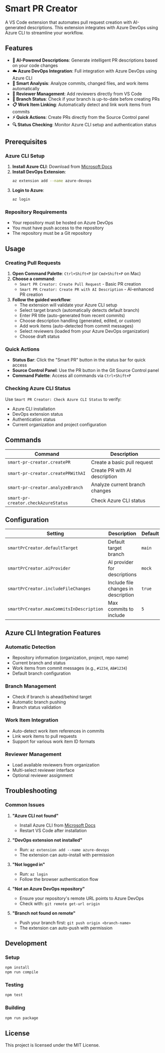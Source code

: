 # Smart PR Creator

A VS Code extension that automates pull request creation with AI-generated descriptions. This extension integrates with Azure DevOps using Azure CLI to streamline your workflow.

## Features

- **🤖 AI-Powered Descriptions**: Generate intelligent PR descriptions based on your code changes
- **☁️ Azure DevOps Integration**: Full integration with Azure DevOps using Azure CLI
- **📝 Smart Analysis**: Analyze commits, changed files, and work items automatically
- **👥 Reviewer Management**: Add reviewers directly from VS Code
- **🔄 Branch Status**: Check if your branch is up-to-date before creating PRs
- **📋 Work Item Linking**: Automatically detect and link work items from commits
- **⚡ Quick Actions**: Create PRs directly from the Source Control panel
- **🔍 Status Checking**: Monitor Azure CLI setup and authentication status

## Prerequisites

### Azure CLI Setup

1. **Install Azure CLI**: Download from [Microsoft Docs](https://docs.microsoft.com/en-us/cli/azure/install-azure-cli)
2. **Install DevOps Extension**:
   ```bash
   az extension add --name azure-devops
   ```
3. **Login to Azure**:
   ```bash
   az login
   ```

### Repository Requirements

- Your repository must be hosted on Azure DevOps
- You must have push access to the repository
- The repository must be a Git repository

## Usage

### Creating Pull Requests

1. **Open Command Palette**: `Ctrl+Shift+P` (or `Cmd+Shift+P` on Mac)
2. **Choose a command**:
   - `Smart PR Creator: Create Pull Request` - Basic PR creation
   - `Smart PR Creator: Create PR with AI Description` - AI-enhanced PR creation
3. **Follow the guided workflow**:
   - The extension will validate your Azure CLI setup
   - Select target branch (automatically detects default branch)
   - Enter PR title (auto-generated from recent commits)
   - Choose description handling (generated, edited, or custom)
   - Add work items (auto-detected from commit messages)
   - Select reviewers (loaded from your Azure DevOps organization)
   - Choose draft status

### Quick Actions

- **Status Bar**: Click the "Smart PR" button in the status bar for quick access
- **Source Control Panel**: Use the PR button in the Git Source Control panel
- **Command Palette**: Access all commands via `Ctrl+Shift+P`

### Checking Azure CLI Status

Use `Smart PR Creator: Check Azure CLI Status` to verify:

- Azure CLI installation
- DevOps extension status
- Authentication status
- Current organization and project configuration

## Commands

| Command                             | Description                    |
| ----------------------------------- | ------------------------------ |
| `smart-pr-creator.createPR`         | Create a basic pull request    |
| `smart-pr-creator.createPRWithAI`   | Create PR with AI description  |
| `smart-pr-creator.analyzeBranch`    | Analyze current branch changes |
| `smart-pr-creator.checkAzureStatus` | Check Azure CLI status         |

## Configuration

| Setting                                  | Description                         | Default |
| ---------------------------------------- | ----------------------------------- | ------- |
| `smartPrCreator.defaultTarget`           | Default target branch               | `main`  |
| `smartPrCreator.aiProvider`              | AI provider for descriptions        | `mock`  |
| `smartPrCreator.includeFileChanges`      | Include file changes in description | `true`  |
| `smartPrCreator.maxCommitsInDescription` | Max commits to include              | `5`     |

## Azure CLI Integration Features

### Automatic Detection

- Repository information (organization, project, repo name)
- Current branch and status
- Work items from commit messages (e.g., `#1234`, `AB#1234`)
- Default branch configuration

### Branch Management

- Check if branch is ahead/behind target
- Automatic branch pushing
- Branch status validation

### Work Item Integration

- Auto-detect work item references in commits
- Link work items to pull requests
- Support for various work item ID formats

### Reviewer Management

- Load available reviewers from organization
- Multi-select reviewer interface
- Optional reviewer assignment

## Troubleshooting

### Common Issues

1. **"Azure CLI not found"**

   - Install Azure CLI from [Microsoft Docs](https://docs.microsoft.com/cli/azure/install-azure-cli)
   - Restart VS Code after installation

2. **"DevOps extension not installed"**

   - Run: `az extension add --name azure-devops`
   - The extension can auto-install with permission

3. **"Not logged in"**

   - Run: `az login`
   - Follow the browser authentication flow

4. **"Not an Azure DevOps repository"**

   - Ensure your repository's remote URL points to Azure DevOps
   - Check with: `git remote get-url origin`

5. **"Branch not found on remote"**
   - Push your branch first: `git push origin <branch-name>`
   - The extension can auto-push with permission

## Development

### Setup

```bash
npm install
npm run compile
```

### Testing

```bash
npm test
```

### Building

```bash
npm run package
```

## License

This project is licensed under the MIT License.
